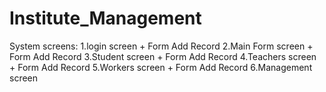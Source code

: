# Institute_Management
System screens:
1.login screen + Form Add Record
2.Main Form screen + Form Add Record
3.Student screen + Form Add Record
4.Teachers screen + Form Add Record
5.Workers screen + Form Add Record
6.Management screen 
